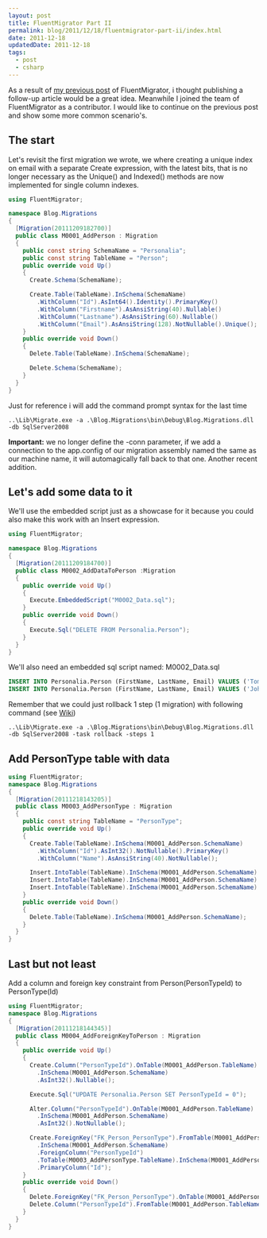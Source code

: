 ```yaml
---
layout: post
title: FluentMigrator Part II
permalink: blog/2011/12/18/fluentmigrator-part-ii/index.html
date: 2011-12-18
updatedDate: 2011-12-18
tags:
  - post
  - csharp
---
```


As a result of [my previous post](/blog/2011/12/09/fluentmigrator-database-migrations-done-right) of FluentMigrator, i thought publishing a follow-up article would be a great idea. Meanwhile I joined the team of FluentMigrator as a contributor. I would like to continue on the previous post and show some more common scenario's.

## The start

Let's revisit the first migration we wrote, we where creating a unique index on email with a separate Create expression, with the latest bits, that is no longer necessary as the Unique() and Indexed() methods are now implemented for single column indexes.

```csharp
using FluentMigrator;

namespace Blog.Migrations
{
  [Migration(20111209182700)]
  public class M0001_AddPerson : Migration
  {
    public const string SchemaName = "Personalia";
    public const string TableName = "Person";
    public override void Up()
    {
      Create.Schema(SchemaName);

      Create.Table(TableName).InSchema(SchemaName)
        .WithColumn("Id").AsInt64().Identity().PrimaryKey()
        .WithColumn("Firstname").AsAnsiString(40).Nullable()
        .WithColumn("Lastname").AsAnsiString(60).Nullable()
        .WithColumn("Email").AsAnsiString(128).NotNullable().Unique();
    }
    public override void Down()
    {
      Delete.Table(TableName).InSchema(SchemaName);

      Delete.Schema(SchemaName);
    }
  }
}
```

Just for reference i will add the command prompt syntax for the last time

```shell
..\Lib\Migrate.exe -a .\Blog.Migrations\bin\Debug\Blog.Migrations.dll -db SqlServer2008
```

**Important:** we no longer define the -conn parameter, if we add a connection to the app.config of our migration assembly named the same as our machine name, it will automagically fall back to that one. Another recent addition.

## Let's add some data to it

We'll use the embedded script just as a showcase for it because you could also make this work with an Insert expression.

```csharp
using FluentMigrator;

namespace Blog.Migrations
{
  [Migration(20111209184700)]
  public class M0002_AddDataToPerson :Migration
  {
    public override void Up()
    {
      Execute.EmbeddedScript("M0002_Data.sql");
    }
    public override void Down()
    {
      Execute.Sql("DELETE FROM Personalia.Person");
    }
  }
}
```

We'll also need an embedded sql script named: M0002_Data.sql

```sql
INSERT INTO Personalia.Person (FirstName, LastName, Email) VALUES ('Tom','Marien','tommarien@gmail.com');
INSERT INTO Personalia.Person (FirstName, LastName, Email) VALUES ('John','Doe','john.doe@gmail.com');
```

Remember that we could just rollback 1 step (1 migration) with following command (see [Wiki](https://github.com/schambers/fluentmigrator/wiki/Command-Line-Runner-Options))

```shell
..\Lib\Migrate.exe -a .\Blog.Migrations\bin\Debug\Blog.Migrations.dll -db SqlServer2008 -task rollback -steps 1
```

## Add PersonType table with data

```csharp
using FluentMigrator;
namespace Blog.Migrations
{
  [Migration(20111218143205)]
  public class M0003_AddPersonType : Migration
  {
    public const string TableName = "PersonType";
    public override void Up()
    {
      Create.Table(TableName).InSchema(M0001_AddPerson.SchemaName)
        .WithColumn("Id").AsInt32().NotNullable().PrimaryKey()
        .WithColumn("Name").AsAnsiString(40).NotNullable();

      Insert.IntoTable(TableName).InSchema(M0001_AddPerson.SchemaName).Row(new {Id = 0, Name = "None"});
      Insert.IntoTable(TableName).InSchema(M0001_AddPerson.SchemaName).Row(new {Id = 1, Name = "Natural"});
      Insert.IntoTable(TableName).InSchema(M0001_AddPerson.SchemaName).Row(new { Id = 2, Name = "Legal" });
    }
    public override void Down()
    {
      Delete.Table(TableName).InSchema(M0001_AddPerson.SchemaName);
    }
  }
}
```

## Last but not least

Add a column and foreign key constraint from Person(PersonTypeId) to PersonType(Id)

```csharp
using FluentMigrator;
namespace Blog.Migrations
{
  [Migration(20111218144345)]
  public class M0004_AddForeignKeyToPerson : Migration
  {
    public override void Up()
    {
      Create.Column("PersonTypeId").OnTable(M0001_AddPerson.TableName)
        .InSchema(M0001_AddPerson.SchemaName)
        .AsInt32().Nullable();

      Execute.Sql("UPDATE Personalia.Person SET PersonTypeId = 0");

      Alter.Column("PersonTypeId").OnTable(M0001_AddPerson.TableName)
        .InSchema(M0001_AddPerson.SchemaName)
        .AsInt32().NotNullable();

      Create.ForeignKey("FK_Person_PersonType").FromTable(M0001_AddPerson.TableName)
        .InSchema(M0001_AddPerson.SchemaName)
        .ForeignColumn("PersonTypeId")
        .ToTable(M0003_AddPersonType.TableName).InSchema(M0001_AddPerson.SchemaName)
        .PrimaryColumn("Id");
    }
    public override void Down()
    {
      Delete.ForeignKey("FK_Person_PersonType").OnTable(M0001_AddPerson.TableName).InSchema(M0001_AddPerson.SchemaName);
      Delete.Column("PersonTypeId").FromTable(M0001_AddPerson.TableName).InSchema(M0001_AddPerson.SchemaName);
    }
  }
}
```
